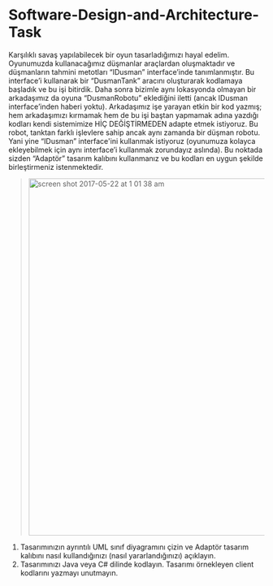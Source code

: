 # Software-Design-and-Architecture-Task


Karşılıklı savaş yapılabilecek bir oyun tasarladığımızı hayal edelim. Oyunumuzda kullanacağımız 
düşmanlar araçlardan oluşmaktadır ve düşmanların tahmini metotları “IDusman” interface’inde tanımlanmıştır. 
Bu interface’i kullanarak bir “DusmanTank” aracını oluşturarak kodlamaya başladık ve bu işi bitirdik. Daha sonra 
bizimle aynı lokasyonda olmayan bir arkadaşımız da oyuna “DusmanRobotu” eklediğini iletti (ancak IDusman interface’inden 
haberi yoktu). Arkadaşımız işe yarayan etkin bir kod yazmış; hem arkadaşımızı kırmamak hem de bu işi baştan yapmamak 
adına yazdığı kodları kendi sistemimize HİÇ DEĞİŞTİRMEDEN adapte etmek istiyoruz. 
Bu robot, tanktan farklı işlevlere sahip ancak aynı zamanda bir düşman robotu. 
Yani yine “IDusman” interface'ini kullanmak istiyoruz (oyunumuza kolayca ekleyebilmek için aynı interface’i 
kullanmak zorundayız aslında). Bu noktada sizden “Adaptör” tasarım kalıbını kullanmanız ve bu kodları en uygun şekilde 
birleştirmeniz istenmektedir.

><img width="703" alt="screen shot 2017-05-22 at 1 01 38 am" src="https://cloud.githubusercontent.com/assets/23179810/26287802/f75b8cb4-3e8a-11e7-88d4-a44dd89a1fd5.png">

1. Tasarımınızın ayrıntılı UML sınıf diyagramını çizin ve Adaptör tasarım kalıbını nasıl kullandığınızı (nasıl yararlandığınızı) açıklayın.
2. Tasarımınızı Java veya C# dilinde kodlayın. Tasarımı örnekleyen client kodlarını yazmayı unutmayın.

